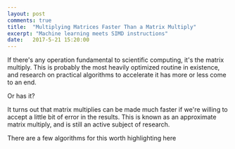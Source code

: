 ```yaml
---
layout: post
comments: true
title:  "Multiplying Matrices Faster Than a Matrix Multiply"
excerpt: "Machine learning meets SIMD instructions"
date:   2017-5-21 15:20:00
---
```


If there's any operation fundamental to scientific computing, it's the matrix multiply. This is probably the most heavily optimized routine in existence, and research on practical algorithms to accelerate it has more or less come to an end.

Or has it?

It turns out that matrix multiplies can be made much faster if we're willing to accept a little bit of error in the results. This is known as an approximate matrix multiply, and is still an active subject of research.

There are a few algorithms for this worth highlighting here


